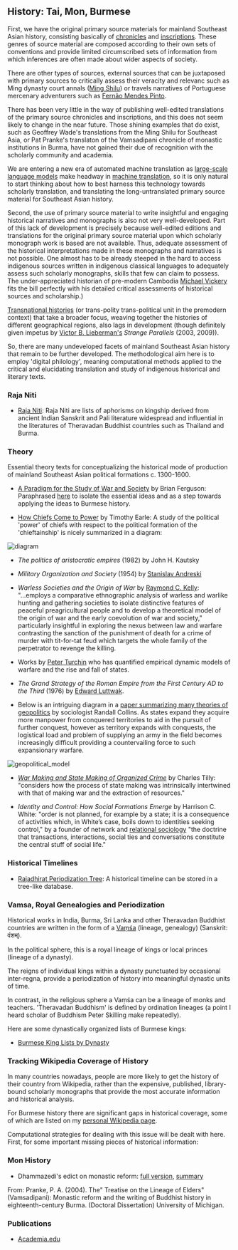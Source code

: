 ## History: Tai, Mon, Burmese

First, we have the original primary source materials for mainland Southeast Asian history, consisting basically of [chronicles](https://en.wikipedia.org/wiki/Burmese_chronicles) and [inscriptions](https://en.wikipedia.org/wiki/Category:Inscriptions_of_Myanmar). These genres of source material are composed according to their own sets of conventions and provide limited circumscribed sets of information from which inferences are often made about wider aspects of society. 

There are other types of sources, external sources that can be juxtaposed with primary sources to critically assess their veracity and relevanc such as Ming dynasty court annals ([Ming Shilu](https://en.wikipedia.org/wiki/Ming_Shilu)) or travels narratives of Portuguese mercenary adventurers such as [Fernão Mendes Pinto](https://en.wikipedia.org/wiki/Fern%C3%A3o_Mendes_Pinto). 

There has been very little in the way of publishing well-edited translations of the primary source chronicles and inscriptions, and this does not seem likely to change in the near future. Those shining examples that do exist, such as Geoffrey Wade's translations from the Ming Shilu for Southeast Asia, or Pat Pranke's translaton of the Vamsadipani chronicle of monastic institutions in Burma, have not gained their due of recognition with the scholarly community and academia. 

We are entering a new era of automated machine translation as [large-scale language models](https://en.wikipedia.org/wiki/Wikipedia:Large_language_models) make headway in [machine translation](https://en.wikipedia.org/wiki/Machine_translation), so it is only natural to start thinking about how to best harness this technology towards scholarly translation, and translating the long-untranslated primary source material for Southeast Asian history.  

Second, the use of primary source material to write insightful and engaging historical narratives and monographs is also not very well-developed. Part of this lack of development is precisely because well-edited editions and translations for the original primary source material upon which scholarly monograph work is based are not available. Thus, adequate assessment of the historical interpretations made in these monographs and narratives is not possible. One almost has to be already steeped in the hard to access indigenous sources written in indigenous classical languages to adequately assess such scholarly monographs, skills that few can claim to possess. The under-appreciated historian of pre-modern Cambodia [Michael Vickery](https://en.wikipedia.org/wiki/Michael_Vickery) fits the bill perfectly with his detailed critical assessments of historical sources and scholarship.)

[Transnational histories](https://en.wikipedia.org/wiki/Transnational_history) (or trans-polity trans-political unit in the premodern context) that take a broader focus, weaving together the histories of different geographical regions, also lags in development (though definitely given impetus by [Victor B. Lieberman's](https://en.wikipedia.org/wiki/Victor_Lieberman) *Strange Parallels* (2003, 2009)).

So, there are many undeveloped facets of mainland Southeast Asian history that remain to be further developed. The methodological aim here is to employ 'digital philology', meaning computational methods applied to the critical and elucidating translation and study of indigenous historical and literary texts.

### Raja Niti

- [Raja Niti](https://github.com/jonfernq/Digital-Philology/tree/main/RajaNiti): Raja Niti are lists of aphorisms on kingship derived from ancient Indian Sanskrit and Pali literature widespread and influential in the literatures of Theravadan Buddhist countries such as Thailand and Burma. 

### Theory 

Essential theory texts for conceptualizing the historical mode of production of mainland Southeast Asian political formations c. 1300-1600. 

- [A Paradigm for the Study of War and Society](https://www.academia.edu/3112540/A_Paradigm_for_the_Study_of_War_and_Society) by Brian Ferguson: Paraphrased [here](https://github.com/jonfernq/Digital-Philology/blob/main/Theory/ParadigmsOfWarAndSociety.md) to isolate the essential ideas and as a step towards applying the ideas to Burmese history.  

- [How Chiefs Come to Power](https://www.scribd.com/document/434097760/Earle-Timothy-How-Chiefs-Come-to-Power#) by Timothy Earle: A study of the political 'power' of chiefs with respect to the political formation of the 'chieftainship' is nicely summarized in a diagram: 

![diagram](https://user-images.githubusercontent.com/68504324/222989846-7539ac89-40de-4591-8186-e5e91ad5687a.jpg)

- *The politics of aristocratic empires* (1982) by John H. Kautsky

- *Military Organization and Society* (1954) by [Stanislav Andreski](https://en.wikipedia.org/wiki/Stanislav_Andreski)

- *Warless Societies and the Origin of War* by [Raymond C. Kelly](https://en.wikipedia.org/wiki/Raymond_C._Kelly): "...employs a comparative ethnographic analysis of warless and warlike hunting and gathering societies to isolate distinctive features of peaceful preagricultural people and to develop a theoretical model of the origin of war and the early coevolution of war and society," particularly insightful in exploring the nexus between law and warfare contrasting the sanction of the punishment of death for a crime of murder with tit-for-tat feud which targets the whole family of the perpetrator to revenge the killing. 

- Works by [Peter Turchin](https://en.wikipedia.org/wiki/Peter_Turchin) who has quantified empirical dynamic models of warfare and the rise and fall of states.  

- *The Grand Strategy of the Roman Empire from the First Century AD to the Third* (1976) by [Edward Luttwak](https://en.wikipedia.org/wiki/Edward_Luttwak). 

- Below is an intriguing diagram in a [paper summarizing many theories of geopolitics](https://www.suz.uzh.ch/dam/jcr:00000000-510b-31c0-0000-00004aa80fc4/12.07-collins-95.pdf) by sociologist Randall Collins. As states expand they acquire more manpower from conquered territories to aid in the pursuit of further conquest, however as territory expands with conquests, the logistical load and problem of supplying an army in the field becomes increasingly difficult providing a countervailing force to such expansionary warfare. 

![geopolitical_model](https://user-images.githubusercontent.com/68504324/222994167-8549fc3f-2a0f-4ce2-9b41-2c03502d1cc4.jpg)

- [*War Making and State Making of Organized Crime*](https://edisciplinas.usp.br/pluginfile.php/4239309/mod_resource/content/0/AULA%202%20-%20C%20-%20Tilly%20-%20warmaking%20and%20state%20making.pdf) by Charles Tilly: "considers how the process of state making was intrinsically intertwined with that of making war and the extraction of resources."

- *Identity and Control: How Social Formations Emerge* by Harrison C. White: "order is not planned, for example by a state; it is a consequence of activities which, in White’s case, boils down to identities seeking control," by a founder of network and [relational sociology](https://en.wikipedia.org/wiki/Relational_sociology) "the doctrine that transactions, interactions, social ties and conversations constitute the central stuff of social life."

### Historical Timelines

- [Rajadhirat Periodization Tree](https://github.com/jonfernq/Digital-Philology/tree/main/HistoricalTimelines): A historical timeline can be stored in a tree-like database.

### Vamsa, Royal Genealogies and Periodization

Historical works in India, Burma, Sri Lanka and other Theravadan Buddhist countries are written in the form of a [Vaṃśa](https://en.wikipedia.org/wiki/Va%E1%B9%83sa) (lineage, genealogy) (Sanskrit: वंशम्).

In the political sphere, this is a royal lineage of kings or local princes (lineage of a dynasty). 

The  reigns of individual kings within a dynasty punctuated by occasional inter-regna, provide a periodization of history into meaningful dynastic units of time. 

In contrast, in the religious sphere a Vaṃśa can be a lineage of monks and teachers. 'Theravadan Buddhism' is defined by ordination lineages (a point I heard scholar of Buddhism Peter Skilling make repeatedly).  

Here are some dynastically organized lists of Burmese kings: 

- [Burmese King Lists by Dynasty](https://github.com/jonfernq/Digital-Philology/tree/main/DynastyKingLists)

### Tracking Wikipedia Coverage of History

In many countries nowadays, people are more likely to get the history of their country from Wikipedia, rather than the expensive, published, library-bound scholarly monographs that provide the most accurate information and historical analysis. 

For Burmese history there are significant gaps in historical coverage, some of which are listed on my [personal Wikipedia page](https://en.wikipedia.org/wiki/User:Jon_Fernquest_2022). 

Computational strategies for dealing with this issue will be dealt with here. First, for some important missing pieces of historical information: 

### Mon History

- Dhammazedi's edict on monastic reform: [full  version](https://github.com/jonfernq/Digital-Philology/blob/main/BurmeseHistoricalTexts/DhammazediEdictSanghaReform.txt), [summary](https://github.com/jonfernq/Digital-Philology/blob/main/BurmeseHistoricalTexts/DhammazediEdictSummary.txt)

From: Pranke, P. A. (2004). The" Treatise on the Lineage of Elders"(Vamsadipani): Monastic reform and the writing of Buddhist history in eighteenth-century Burma. (Doctoral Dissertation) University of Michigan.

### Publications

- [Academia.edu](https://mfuth.academia.edu/JonFernquest)
